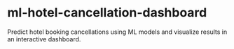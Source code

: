 # ml-hotel-cancellation-dashboard
Predict hotel booking cancellations using ML models and visualize results in an interactive dashboard.
